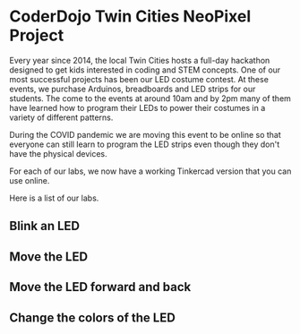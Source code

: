 # CoderDojo Twin Cities NeoPixel Project
Every year since 2014, the local Twin Cities hosts a full-day hackathon designed to get kids interested in coding and STEM concepts.  One of our most successful projects has been our LED costume contest.  At these events, we purchase Arduinos, breadboards and LED strips for our students.  The come to the events at around 10am and by 2pm many of them have learned how to program their LEDs to power their costumes in a variety of different patterns.

During the COVID pandemic we are moving this event to be online so that everyone can still learn to program the LED strips even though they don't have the physical devices.

For each of our labs, we now have a working Tinkercad version that you can use online.

Here is a list of our labs.

## Blink an LED

## Move the LED

## Move the LED forward and back

## Change the colors of the LED

